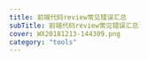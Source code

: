 ```yaml
---
title: 前端代码review常见错误汇总
subTitle: 前端代码review常见错误汇总
cover: WX20181213-144309.png
category: "tools"
---
```

